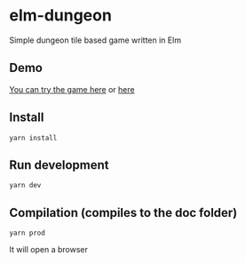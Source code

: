 # elm-dungeon

Simple dungeon tile based game written in Elm 

## Demo

[You can try the game here](https://www.lengrand.fr/elm-dungeon/) or [here](https://jlengrand.github.io/elm-dungeon)

## Install

```
yarn install
```

## Run development

```
yarn dev
```

## Compilation (compiles to the doc folder)

```
yarn prod
```


It will open a browser
